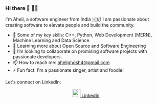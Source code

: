### Hi there 👋 👩‍💻

I'm Aheli, a software engineer from India 🇮🇳! I am passionate about creating software to elevate people and build the community. 

- 🔭 Some of my key skills:  C++, Python, Web Development (MERN), Machine Learning and Data Science.
- 🌱 Learning more about Open Source and Software Engineering
- 👯 I’m looking to collaborate on promising software projects with passionate developers.
- 📫 How to reach me: ahelighosh4@gmail.com
- ⚡ Fun fact: I'm a passionate singer, artist and foodie!

Let's connect on LinkedIn:
<p align='center'>  
  <a href="https://www.linkedin.com/in/aheli-ghosh" rel="nofollow noreferrer">
    <img height="25" src="https://i.stack.imgur.com/gVE0j.png" alt="LinkedIn"> LinkedIn
  </a>
</p>


